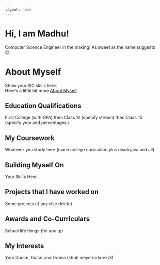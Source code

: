 ```yaml
---
layout: home
---
```

# Hi, I am Madhu!
Computer Science Engineer in the making! As sweet as the name suggests 😊.

# About Myself
Show your ISC skills here.  
Here's a little bit more [About Myself](/about/).

## Education Qualifications
First College (with GPA) then Class 12 (specify stream) then Class 10 (specify year and percentages.)

## My Coursework
Whatever you study here (mane college curriculam plus oisob java and all)

## Building Myself On
Your Skills Here

## Projects that I have worked on
Some projects (if any else delete)

## Awards and Co-Curriculars
School life things (for you :p)

## My Interests
Your Dance, Guitar and Drama (shob meye rai kore :3)